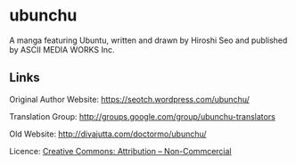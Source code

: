 # ubunchu
A manga featuring Ubuntu, written and drawn by Hiroshi Seo and published by ASCII MEDIA WORKS Inc.



## Links 

Original Author Website: https://seotch.wordpress.com/ubunchu/

Translation Group: http://groups.google.com/group/ubunchu-translators

Old Website: http://divajutta.com/doctormo/ubunchu/

Licence: [Creative Commons: Attribution – Non-Commcercial](http://creativecommons.org/licenses/by-nc/3.0/)
